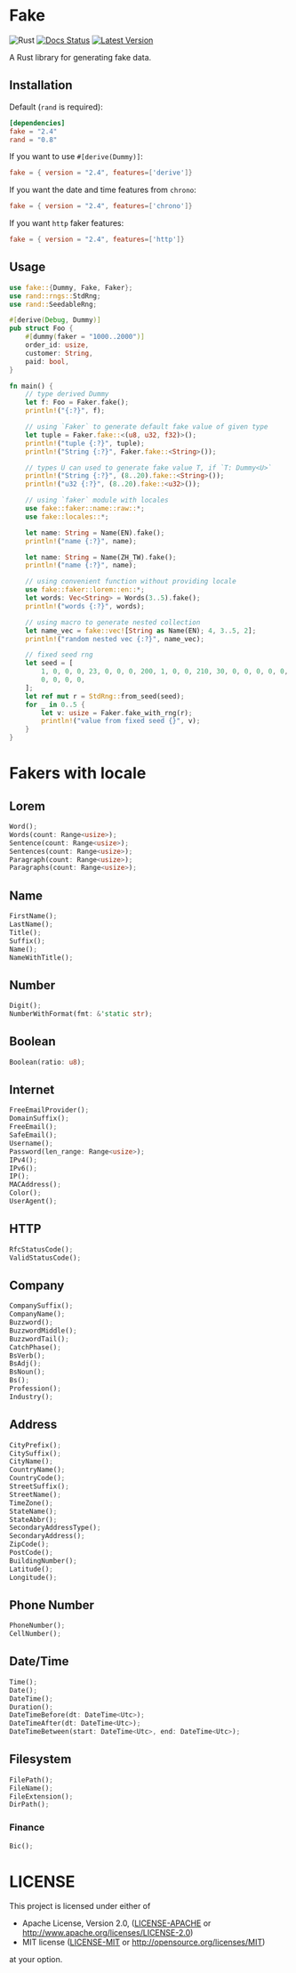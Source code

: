 # Fake

![Rust](https://github.com/cksac/fake-rs/workflows/Rust/badge.svg)
[![Docs Status](https://docs.rs/fake/badge.svg)](https://docs.rs/fake)
[![Latest Version](https://img.shields.io/crates/v/fake.svg)](https://crates.io/crates/fake)

A Rust library for generating fake data.

## Installation

Default (`rand` is required):
```toml
[dependencies]
fake = "2.4"
rand = "0.8"
```
If you want to use `#[derive(Dummy)]`:
```toml
fake = { version = "2.4", features=['derive']}
```
If you want the date and time features from `chrono`:
```toml
fake = { version = "2.4", features=['chrono']}
```
If you want `http` faker features:
```toml
fake = { version = "2.4", features=['http']}
```

## Usage

```rust
use fake::{Dummy, Fake, Faker};
use rand::rngs::StdRng;
use rand::SeedableRng;

#[derive(Debug, Dummy)]
pub struct Foo {
    #[dummy(faker = "1000..2000")]
    order_id: usize,
    customer: String,
    paid: bool,
}

fn main() {
    // type derived Dummy
    let f: Foo = Faker.fake();
    println!("{:?}", f);

    // using `Faker` to generate default fake value of given type
    let tuple = Faker.fake::<(u8, u32, f32)>();
    println!("tuple {:?}", tuple);
    println!("String {:?}", Faker.fake::<String>());

    // types U can used to generate fake value T, if `T: Dummy<U>`
    println!("String {:?}", (8..20).fake::<String>());
    println!("u32 {:?}", (8..20).fake::<u32>());

    // using `faker` module with locales
    use fake::faker::name::raw::*;
    use fake::locales::*;

    let name: String = Name(EN).fake();
    println!("name {:?}", name);

    let name: String = Name(ZH_TW).fake();
    println!("name {:?}", name);

    // using convenient function without providing locale
    use fake::faker::lorem::en::*;
    let words: Vec<String> = Words(3..5).fake();
    println!("words {:?}", words);

    // using macro to generate nested collection
    let name_vec = fake::vec![String as Name(EN); 4, 3..5, 2];
    println!("random nested vec {:?}", name_vec);

    // fixed seed rng
    let seed = [
        1, 0, 0, 0, 23, 0, 0, 0, 200, 1, 0, 0, 210, 30, 0, 0, 0, 0, 0, 0, 0, 0, 0, 0, 0, 0, 0, 0,
        0, 0, 0, 0,
    ];
    let ref mut r = StdRng::from_seed(seed);
    for _ in 0..5 {
        let v: usize = Faker.fake_with_rng(r);
        println!("value from fixed seed {}", v);
    }
}
```

# Fakers with locale
## Lorem

```rust
Word();
Words(count: Range<usize>);
Sentence(count: Range<usize>);
Sentences(count: Range<usize>);
Paragraph(count: Range<usize>);
Paragraphs(count: Range<usize>);
```

## Name

```rust
FirstName();
LastName();
Title();
Suffix();
Name();
NameWithTitle();
```

## Number

```rust
Digit();
NumberWithFormat(fmt: &'static str);
```

## Boolean

```rust
Boolean(ratio: u8);
```

## Internet

```rust
FreeEmailProvider();
DomainSuffix();
FreeEmail();
SafeEmail();
Username();
Password(len_range: Range<usize>);
IPv4();
IPv6();
IP();
MACAddress();
Color();
UserAgent();
```

## HTTP
```rust
RfcStatusCode();
ValidStatusCode();
```

## Company

```rust
CompanySuffix();
CompanyName();
Buzzword();
BuzzwordMiddle();
BuzzwordTail();
CatchPhase();
BsVerb();
BsAdj();
BsNoun();
Bs();
Profession();
Industry();
```

## Address

```rust
CityPrefix();
CitySuffix();
CityName();
CountryName();
CountryCode();
StreetSuffix();
StreetName();
TimeZone();
StateName();
StateAbbr();
SecondaryAddressType();
SecondaryAddress();
ZipCode();
PostCode();
BuildingNumber();
Latitude();
Longitude();
```

## Phone Number

```rust
PhoneNumber();
CellNumber();
```

## Date/Time

```rust
Time();
Date();
DateTime();
Duration();
DateTimeBefore(dt: DateTime<Utc>);
DateTimeAfter(dt: DateTime<Utc>);
DateTimeBetween(start: DateTime<Utc>, end: DateTime<Utc>);
```

## Filesystem
```rust
FilePath();
FileName();
FileExtension();
DirPath();
```

### Finance
```rust
Bic();
```

# LICENSE

This project is licensed under either of

 * Apache License, Version 2.0, ([LICENSE-APACHE](LICENSE-APACHE) or
   http://www.apache.org/licenses/LICENSE-2.0)
 * MIT license ([LICENSE-MIT](LICENSE-MIT) or
   http://opensource.org/licenses/MIT)

at your option.
